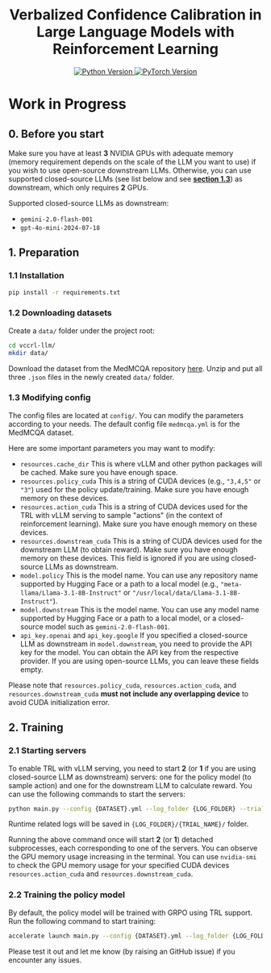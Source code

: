 <h1 align="center">
Verbalized Confidence Calibration in Large Language Models with Reinforcement Learning
</h1>

<p align="center">
  <a href="https://www.python.org/">
    <img src="https://img.shields.io/badge/python-3.10+-blue.svg" alt="Python Version">
  </a>
  <a href="https://pytorch.org/">
    <img src="https://img.shields.io/badge/PyTorch-2.6.0-red.svg" alt="PyTorch Version">
  </a>
</p>

# Work in Progress

## 0. Before you start
Make sure you have at least **3** NVIDIA GPUs with adequate memory (memory requirement depends on the scale of the LLM you want to use) if you wish to use open-source downstream LLMs. Otherwise, you can use supported closed-source LLMs (see list below and see [**section 1.3**](#13-modifying-config)) as downstream, which only requires **2** GPUs.

Supported closed-source LLMs as downstream:
- `gemini-2.0-flash-001`
- `gpt-4o-mini-2024-07-18`

## 1. Preparation
### 1.1 Installation
```bash
pip install -r requirements.txt
```
### 1.2 Downloading datasets
Create a `data/` folder under the project root:
```bash
cd vccrl-llm/
mkdir data/
```
Download the dataset from the MedMCQA repository [here](https://drive.google.com/uc?export=download&id=15VkJdq5eyWIkfb_aoD3oS8i4tScbHYky). Unzip and put all three `.json` files in the newly created `data/` folder.
### 1.3 Modifying config
The config files are located at `config/`. You can modify the parameters according to your needs. The default config file `medmcqa.yml` is for the MedMCQA dataset.

Here are some important parameters you may want to modify:
- `resources.cache_dir` This is where vLLM and other python packages will be cached. Make sure you have enough space.
- `resources.policy_cuda` This is a string of CUDA devices (e.g., `"3,4,5"` or `"3"`) used for the policy update/training. Make sure you have enough memory on these devices.
- `resources.action_cuda` This is a string of CUDA devices used for the TRL with vLLM serving to sample "actions" (in the context of reinforcement learning). Make sure you have enough memory on these devices.
- `resources.downstream_cuda` This is a string of CUDA devices used for the downstream LLM (to obtain reward). Make sure you have enough memory on these devices. This field is ignored if you are using closed-source LLMs as downstream.
- `model.policy` This is the model name. You can use any repository name supported by Hugging Face or a path to a local model (e.g., `"meta-llama/Llama-3.1-8B-Instruct"` or `"/usr/local/data/Llama-3.1-8B-Instruct"`).
- `model.downstream` This is the model name. You can use any model name supported by Hugging Face or a path to a local model, or a closed-source model such as `gemini-2.0-flash-001`.
- `api_key.openai` and `api_key.google` If you specified a closed-source LLM as downstream in `model.downstream`, you need to provide the API key for the model. You can obtain the API key from the respective provider. If you are using open-source LLMs, you can leave these fields empty.

Please note that `resources.policy_cuda`, `resources.action_cuda`, and `resources.downstream_cuda` **must not include any overlapping device** to avoid CUDA initialization error.

## 2. Training
### 2.1 Starting servers
To enable TRL with vLLM serving, you need to start **2** (or **1** if you are using closed-source LLM as downstream) servers: one for the policy model (to sample action) and one for the downstream LLM to calculate reward. You can use the following commands to start the servers:
```bash
python main.py --config {DATASET}.yml --log_folder {LOG_FOLDER} --trial_name {TRIAL_NAME} --train --component 0
```
Runtime related logs will be saved in `{LOG_FOLDER}/{TRIAL_NAME}/` folder.

Running the above command once will start **2** (or **1**) detached subprocesses, each corresponding to one of the servers. You can observe the GPU memory usage increasing in the terminal. You can use `nvidia-smi` to check the GPU memory usage for your specified CUDA devices `resources.action_cuda` and `resources.downstream_cuda`.
### 2.2 Training the policy model
By default, the policy model will be trained with GRPO using TRL support. Run the following command to start training:
```bash
accelerate launch main.py --config {DATASET}.yml --log_folder {LOG_FOLDER} --trial_name {TRIAL_NAME} --train --component 1
```
Please test it out and let me know (by raising an GitHub issue) if you encounter any issues.